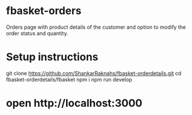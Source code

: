 # fbasket-orders
Orders page with product details of the customer and option to modify the order status and quantity.


# Setup instructions

git clone https://github.com/ShankarRaknahs/fbasket-orderdetails.git
cd fbasket-orderdetails/fbasket
npm i
npm run develop


# open http://localhost:3000

